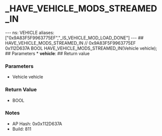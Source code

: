 # _HAVE_VEHICLE_MODS_STREAMED_IN

--- ns: VEHICLE aliases: ["0x9A83F5F9963775EF","_IS_VEHICLE_MOD_LOAD_DONE"] --- ## HAVE_VEHICLE_MODS_STREAMED_IN  // 0x9A83F5F9963775EF 0x112D637A BOOL HAVE_VEHICLE_MODS_STREAMED_IN(Vehicle vehicle);  ## Parameters * **vehicle**:  ## Return value

### Parameters
* Vehicle vehicle

### Return Value
* BOOL

### Notes
* AP Hash: 0x0x112D637A
* Build: 811

